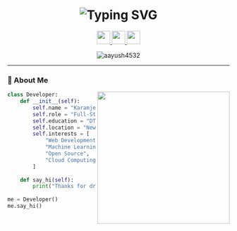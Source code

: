 <h1 align="center"> 
  <img src="https://readme-typing-svg.demolab.com?font=Fira+Code&weight=600&size=28&duration=4000&pause=1000&color=FF7F11&center=true&vCenter=true&width=500&lines=Hey+there!+I'm+Karamjeet+Sony+%F0%9F%91%8B;Full-Stack+%26+ML+Developer;DTU+CSE'27;Tech+Enthusiast" alt="Typing SVG" />
</h1>

<p align="center">
  <a href="https://www.linkedin.com/in/Karamjeet_Sony/">
    <img src="https://img.shields.io/badge/LinkedIn-0077B5?style=for-the-badge&logo=linkedin&logoColor=white" height="30">
  </a>
  <a href="https://instagram.com/karamjeet11">
    <img src="https://img.shields.io/badge/Instagram-E4405F?style=for-the-badge&logo=instagram&logoColor=white" height="30">
  </a>
  <a href="https://github.com/aayush4532">
    <img src="https://img.shields.io/badge/GitHub-100000?style=for-the-badge&logo=github&logoColor=white" height="30">
  </a>
</p>

<div align="center">
  <img src="https://komarev.com/ghpvc/?username=aayush4532&label=Profile%20Views&color=0e75b6&style=flat" alt="aayush4532" />
</div>

---

### 🚀 About Me
<p align="center">
  <img align="right" src="https://media.giphy.com/media/L1R1tvI9svkIWwpVYr/giphy.gif" width="300">
</p>

```python
class Developer:
    def __init__(self):
        self.name = "Karamjeet Sony"
        self.role = "Full-Stack & ML Developer"
        self.education = "DTU CSE'27"
        self.location = "New Delhi, India 🇮🇳"
        self.interests = [
            "Web Development", 
            "Machine Learning",
            "Open Source",
            "Cloud Computing"
        ]
    
    def say_hi(self):
        print("Thanks for dropping by! Let's connect :)")
        
me = Developer()
me.say_hi()